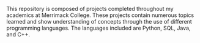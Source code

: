 This repository is composed of projects completed throughout my academics at Merrimack College.
These projects contain numerous topics learned and show understanding of concepts through
the use of different programming languages. The languages included are Python, SQL, Java, and C++.
